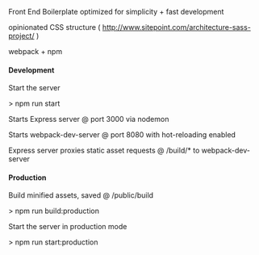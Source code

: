 Front End Boilerplate optimized for simplicity + fast development

opinionated CSS structure ( http://www.sitepoint.com/architecture-sass-project/  )

webpack + npm


#### Development

Start the server

\> npm run start

Starts Express server @ port 3000 via nodemon

Starts webpack-dev-server @ port 8080 with hot-reloading enabled

Express server proxies static asset requests @ /build/*  to webpack-dev-server


#### Production

Build minified assets, saved @ /public/build

\> npm run build:production

Start the server in production mode

\> npm run start:production


